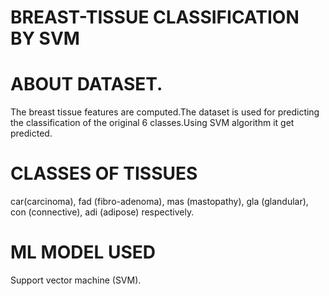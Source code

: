 # BREAST-TISSUE CLASSIFICATION BY SVM
# ABOUT DATASET.
The breast tissue features are computed.The dataset is used for predicting the classification of the original 6 classes.Using SVM algorithm it get predicted.

# CLASSES OF TISSUES
car(carcinoma), fad (fibro-adenoma), mas (mastopathy), gla (glandular), con (connective), adi (adipose) respectively.

# ML MODEL USED
Support vector machine (SVM).
